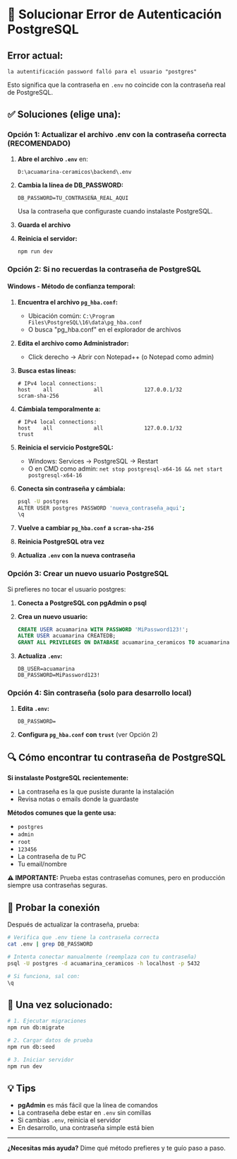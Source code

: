 # 🔐 Solucionar Error de Autenticación PostgreSQL

## Error actual:
```
la autentificación password falló para el usuario "postgres"
```

Esto significa que la contraseña en `.env` no coincide con la contraseña real de PostgreSQL.

## ✅ Soluciones (elige una):

### Opción 1: Actualizar el archivo .env con la contraseña correcta (RECOMENDADO)

1. **Abre el archivo `.env`** en:
   ```
   D:\acuamarina-ceramicos\backend\.env
   ```

2. **Cambia la línea de DB_PASSWORD:**
   ```env
   DB_PASSWORD=TU_CONTRASEÑA_REAL_AQUI
   ```

   Usa la contraseña que configuraste cuando instalaste PostgreSQL.

3. **Guarda el archivo**

4. **Reinicia el servidor:**
   ```bash
   npm run dev
   ```

### Opción 2: Si no recuerdas la contraseña de PostgreSQL

#### Windows - Método de confianza temporal:

1. **Encuentra el archivo `pg_hba.conf`:**
   - Ubicación común: `C:\Program Files\PostgreSQL\16\data\pg_hba.conf`
   - O busca "pg_hba.conf" en el explorador de archivos

2. **Edita el archivo como Administrador:**
   - Click derecho → Abrir con Notepad++ (o Notepad como admin)

3. **Busca estas líneas:**
   ```
   # IPv4 local connections:
   host    all             all             127.0.0.1/32            scram-sha-256
   ```

4. **Cámbiala temporalmente a:**
   ```
   # IPv4 local connections:
   host    all             all             127.0.0.1/32            trust
   ```

5. **Reinicia el servicio PostgreSQL:**
   - Windows: Services → PostgreSQL → Restart
   - O en CMD como admin: `net stop postgresql-x64-16 && net start postgresql-x64-16`

6. **Conecta sin contraseña y cámbiala:**
   ```bash
   psql -U postgres
   ALTER USER postgres PASSWORD 'nueva_contraseña_aqui';
   \q
   ```

7. **Vuelve a cambiar `pg_hba.conf` a `scram-sha-256`**

8. **Reinicia PostgreSQL otra vez**

9. **Actualiza `.env` con la nueva contraseña**

### Opción 3: Crear un nuevo usuario PostgreSQL

Si prefieres no tocar el usuario postgres:

1. **Conecta a PostgreSQL con pgAdmin o psql**

2. **Crea un nuevo usuario:**
   ```sql
   CREATE USER acuamarina WITH PASSWORD 'MiPassword123!';
   ALTER USER acuamarina CREATEDB;
   GRANT ALL PRIVILEGES ON DATABASE acuamarina_ceramicos TO acuamarina;
   ```

3. **Actualiza `.env`:**
   ```env
   DB_USER=acuamarina
   DB_PASSWORD=MiPassword123!
   ```

### Opción 4: Sin contraseña (solo para desarrollo local)

1. **Edita `.env`:**
   ```env
   DB_PASSWORD=
   ```

2. **Configura `pg_hba.conf` con `trust`** (ver Opción 2)

## 🔍 Cómo encontrar tu contraseña de PostgreSQL

**Si instalaste PostgreSQL recientemente:**
- La contraseña es la que pusiste durante la instalación
- Revisa notas o emails donde la guardaste

**Métodos comunes que la gente usa:**
- `postgres`
- `admin`
- `root`
- `123456`
- La contraseña de tu PC
- Tu email/nombre

**⚠️ IMPORTANTE:** Prueba estas contraseñas comunes, pero en producción siempre usa contraseñas seguras.

## 🧪 Probar la conexión

Después de actualizar la contraseña, prueba:

```bash
# Verifica que .env tiene la contraseña correcta
cat .env | grep DB_PASSWORD

# Intenta conectar manualmente (reemplaza con tu contraseña)
psql -U postgres -d acuamarina_ceramicos -h localhost -p 5432

# Si funciona, sal con:
\q
```

## 🚀 Una vez solucionado:

```bash
# 1. Ejecutar migraciones
npm run db:migrate

# 2. Cargar datos de prueba
npm run db:seed

# 3. Iniciar servidor
npm run dev
```

## 💡 Tips

- **pgAdmin** es más fácil que la línea de comandos
- La contraseña debe estar en `.env` sin comillas
- Si cambias `.env`, reinicia el servidor
- En desarrollo, una contraseña simple está bien

---

**¿Necesitas más ayuda?**
Dime qué método prefieres y te guío paso a paso.
